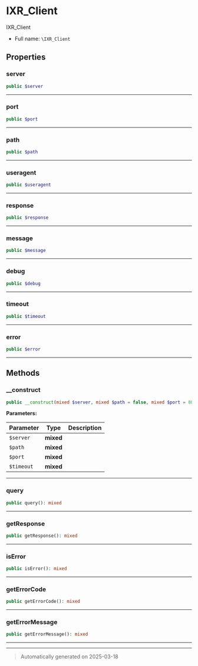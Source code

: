 
# IXR_Client

IXR_Client



* Full name: `\IXR_Client`



## Properties


### server



```php
public $server
```






***

### port



```php
public $port
```






***

### path



```php
public $path
```






***

### useragent



```php
public $useragent
```






***

### response



```php
public $response
```






***

### message



```php
public $message
```






***

### debug



```php
public $debug
```






***

### timeout



```php
public $timeout
```






***

### error



```php
public $error
```






***

## Methods


### __construct



```php
public __construct(mixed $server, mixed $path = false, mixed $port = 80, mixed $timeout = 15): mixed
```








**Parameters:**

| Parameter | Type | Description |
|-----------|------|-------------|
| `$server` | **mixed** |  |
| `$path` | **mixed** |  |
| `$port` | **mixed** |  |
| `$timeout` | **mixed** |  |





***

### query



```php
public query(): mixed
```












***

### getResponse



```php
public getResponse(): mixed
```












***

### isError



```php
public isError(): mixed
```












***

### getErrorCode



```php
public getErrorCode(): mixed
```












***

### getErrorMessage



```php
public getErrorMessage(): mixed
```












***


***
> Automatically generated on 2025-03-18
